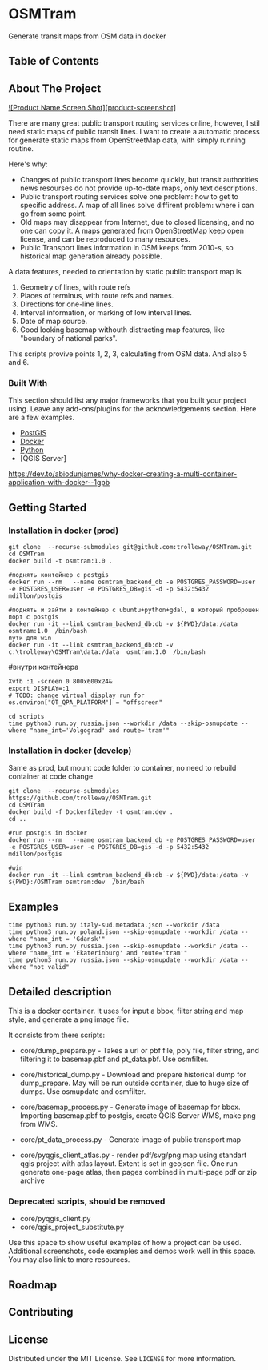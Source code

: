 # OSMTram
Generate transit maps from OSM data in docker

<!--
[![Contributors][contributors-shield]][contributors-url]
[![Forks][forks-shield]][forks-url]
[![Stargazers][stars-shield]][stars-url]
[![Issues][issues-shield]][issues-url]
[![MIT License][license-shield]][license-url]
[![LinkedIn][linkedin-shield]][linkedin-url]
-->


<!-- PROJECT LOGO -->

<!--
<br />
<p align="center">
  <a href="https://github.com/othneildrew/Best-README-Template">
    <img src="images/logo.png" alt="Logo" width="80" height="80">
  </a>
<!--
  <h3 align="center">Best-README-Template</h3>

  <p align="center">
    An awesome README template to jumpstart your projects!
    <br />
    <a href="https://github.com/othneildrew/Best-README-Template"><strong>Explore the docs »</strong></a>
    <br />
    <br />
    <a href="https://github.com/othneildrew/Best-README-Template">View Demo</a>
    ·
    <a href="https://github.com/othneildrew/Best-README-Template/issues">Report Bug</a>
    ·
    <a href="https://github.com/othneildrew/Best-README-Template/issues">Request Feature</a>
  </p>
</p>
-->


<!-- TABLE OF CONTENTS -->
## Table of Contents
<!--
* [About the Project](#about-the-project)
  * [Built With](#built-with)
* [Getting Started](#getting-started)
  * [Prerequisites](#prerequisites)
  * [Installation](#installation)
* [Usage](#usage)
* [Roadmap](#roadmap)
* [Contributing](#contributing)
* [License](#license)
* [Contact](#contact)
* [Acknowledgements](#acknowledgements)

-->

<!-- ABOUT THE PROJECT -->
## About The Project

[![Product Name Screen Shot][product-screenshot]](https://example.com)

There are many great public transport routing services online, however, I stil need static maps of public transit lines. I want to create a automatic process for generate static maps from OpenStreetMap data, with simply running routine.

Here's why:
* Changes of public transport lines become quickly, but transit authorities news resourses do not provide up-to-date maps, only text descriptions.
* Public transport routing services solve one problem: how to get to specific address. A map of all lines solve diffirent problem: where i can go from some point.
* Old maps may disappear from Internet, due to closed licensing, and no one can copy it. A maps generated from OpenStreetMap keep open license, and can be reproduced to many resources.
* Public Transport lines information in OSM keeps from 2010-s, so historical map generation already possible.

A data features, needed to orientation by static public transport map is

1. Geometry of lines, with route refs
2. Places of terminus, with route refs and names.
3. Directions for one-line lines.
4. Interval information, or marking of low interval lines.
5. Date of map source.
6. Good looking basemap withouth distracting map features, like "boundary of national parks".

This scripts provive points 1, 2, 3, calculating from OSM data. And also 5 and 6.

### Built With
This section should list any major frameworks that you built your project using. Leave any add-ons/plugins for the acknowledgements section. Here are a few examples.
* [PostGIS](https://postgis.net/)
* [Docker](https://www.docker.com/)
* [Python](https://www.python.org/)
* [QGIS Server]

https://dev.to/abiodunjames/why-docker-creating-a-multi-container-application-with-docker--1gpb

<!-- GETTING STARTED -->
## Getting Started

<!--### Prerequisites -->

### Installation in docker (prod)
```
git clone  --recurse-submodules git@github.com:trolleway/OSMTram.git
cd OSMTram
docker build -t osmtram:1.0 .

#поднять контейнер с postgis
docker run --rm   --name osmtram_backend_db -e POSTGRES_PASSWORD=user -e POSTGRES_USER=user -e POSTGRES_DB=gis -d -p 5432:5432   mdillon/postgis

#поднять и зайти в контейнер с ubuntu+python+gdal, в который проброшен порт с postgis
docker run -it --link osmtram_backend_db:db -v ${PWD}/data:/data   osmtram:1.0  /bin/bash
пути для win
docker run -it --link osmtram_backend_db:db -v c:\trolleway\OSMTram\data:/data  osmtram:1.0  /bin/bash
```


#внутри контейнера
```
Xvfb :1 -screen 0 800x600x24&
export DISPLAY=:1
# TODO: change virtual display run for     os.environ["QT_QPA_PLATFORM"] = "offscreen"

cd scripts
time python3 run.py russia.json --workdir /data --skip-osmupdate --where "name_int='Volgograd' and route='tram'"
```

### Installation in docker (develop)
Same as prod, but mount code folder to container, no need to rebuild container at code change

```
git clone  --recurse-submodules https://github.com/trolleway/OSMTram.git
cd OSMTram
docker build -f Dockerfiledev -t osmtram:dev .
cd ..

#run postgis in docker
docker run --rm   --name osmtram_backend_db -e POSTGRES_PASSWORD=user -e POSTGRES_USER=user -e POSTGRES_DB=gis -d -p 5432:5432   mdillon/postgis

#win
docker run -it --link osmtram_backend_db:db -v ${PWD}/data:/data -v ${PWD}:/OSMTram osmtram:dev  /bin/bash
```


## Examples

```
time python3 run.py italy-sud.metadata.json --workdir /data
time python3 run.py poland.json --skip-osmupdate --workdir /data --where "name_int = 'Gdansk'"
time python3 run.py russia.json --skip-osmupdate --workdir /data --where "name_int = 'Ekaterinburg' and route='tram'"
time python3 run.py russia.json --skip-osmupdate --workdir /data --where "not valid"

```

<!-- USAGE EXAMPLES -->
## Detailed description

This is a docker container. It uses for input a bbox, filter string and map style, and generate a png image file.

It consists from there scripts:

* core/dump_prepare.py - Takes a url or pbf file, poly file, filter string, and filtering it to basemap.pbf and pt_data.pbf. Use osmfilter.
* core/historical_dump.py - Download and prepare historical dump for dump_prepare. May will be run outside container, due to huge size of dumps. Use osmupdate and osmfilter.
* core/basemap_process.py - Generate image of basemap for bbox. Importing basemap.pbf to postgis, create QGIS Server WMS, make png from WMS.
* core/pt_data_process.py - Generate image of public transport map

* core/pyqgis_client_atlas.py - render pdf/svg/png map using standart qgis project with atlas layout. Extent is set in geojson file.
    One run generate one-page atlas, then pages combined in multi-page pdf or zip archive

### Deprecated scripts, should be removed

* core/pyqgis_client.py
* core/qgis_project_substitute.py


Use this space to show useful examples of how a project can be used. Additional screenshots, code examples and demos work well in this space. You may also link to more resources.

<!--
_For more examples, please refer to the [Documentation](https://example.com)_
-->


<!-- ROADMAP -->
## Roadmap



<!-- CONTRIBUTING -->
## Contributing



<!-- LICENSE -->
## License

Distributed under the MIT License. See `LICENSE` for more information.



<!-- CONTACT -->
<!--## Contact

Your Name - [@your_twitter](https://twitter.com/your_username) - email@example.com

Project Link: [https://github.com/your_username/repo_name](https://github.com/your_username/repo_name)-->



<!-- ACKNOWLEDGEMENTS -->
<!--## Acknowledgements
* [GitHub Emoji Cheat Sheet](https://www.webpagefx.com/tools/emoji-cheat-sheet)
* [Img Shields](https://shields.io)
* [Choose an Open Source License](https://choosealicense.com)
* [GitHub Pages](https://pages.github.com)
* [Animate.css](https://daneden.github.io/animate.css)
* [Loaders.css](https://connoratherton.com/loaders)
* [Slick Carousel](https://kenwheeler.github.io/slick)
* [Smooth Scroll](https://github.com/cferdinandi/smooth-scroll)
* [Sticky Kit](http://leafo.net/sticky-kit)
* [JVectorMap](http://jvectormap.com)
* [Font Awesome](https://fontawesome.com)-->





<!-- MARKDOWN LINKS & IMAGES -->
<!-- https://www.markdownguide.org/basic-syntax/#reference-style-links -->
<!--[contributors-shield]: https://img.shields.io/github/contributors/othneildrew/Best-README-Template.svg?style=flat-square
[contributors-url]: https://github.com/othneildrew/Best-README-Template/graphs/contributors
[forks-shield]: https://img.shields.io/github/forks/othneildrew/Best-README-Template.svg?style=flat-square
[forks-url]: https://github.com/othneildrew/Best-README-Template/network/members
[stars-shield]: https://img.shields.io/github/stars/othneildrew/Best-README-Template.svg?style=flat-square
[stars-url]: https://github.com/othneildrew/Best-README-Template/stargazers
[issues-shield]: https://img.shields.io/github/issues/othneildrew/Best-README-Template.svg?style=flat-square
[issues-url]: https://github.com/othneildrew/Best-README-Template/issues
[license-shield]: https://img.shields.io/github/license/othneildrew/Best-README-Template.svg?style=flat-square
[license-url]: https://github.com/othneildrew/Best-README-Template/blob/master/LICENSE.txt
[linkedin-shield]: https://img.shields.io/badge/-LinkedIn-black.svg?style=flat-square&logo=linkedin&colorB=555
[linkedin-url]: https://linkedin.com/in/othneildrew
[product-screenshot]: images/screenshot.png-->
